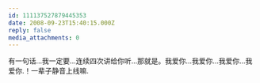 ```yaml
---
id: 111137527879445353
date: 2008-09-23T15:40:15.000Z
reply: false
media_attachments: 0
---
```


有一句话...我一定要...连续四次讲给你听...那就是。我爱你...我爱你...我爱你...我爱你.！一辈子静音上线嘛.

